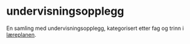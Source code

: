 # undervisningsopplegg
 En samling med undervisningsopplegg, kategorisert etter fag og trinn i [læreplanen](http://www.udir.no/Lareplaner/Finn-lareplan/).
